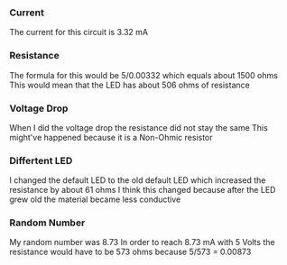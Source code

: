 ### Current
The current for this circuit is 3.32 mA
### Resistance
The formula for this would be 5/0.00332 which equals about 1500 ohms
This would mean that the LED has about 506 ohms of resistance
### Voltage Drop
When I did the voltage drop the resistance did not stay the same
This might've happened because it is a Non-Ohmic resistor
### Differtent LED
I changed the default LED to the old default LED which increased the resistance by about 61 ohms
I think this changed because after the LED grew old the material became less conductive
### Random Number
My random number was 8.73
In order to reach 8.73 mA with 5 Volts the resistance would have to be 573 ohms because 5/573 = 0.00873
